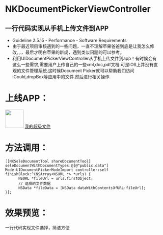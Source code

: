 # NKDocumentPickerViewController

## <a id="如何使用ObjectFromJSON"></a>一行代码实现从手机上传文件到APP
* Guideline 2.5.15 - Performance - Software Requirements
* 由于最近项目审核遇到的一些问题，一直不理解苹果爸爸到底是让我怎么修改，，，最后才明白苹果的新规，遇到类似问题的可以参考。
* 利用UIDocumentPickerViewController从手机上传文件到app！有时候会有这么一些需求,需要用户上传自己的一些xml,doc,pdf文档.可是iOS上并没有直观的文件管理系统.这时候Document Picker就可以帮助我们访问iCould,dropBox等应用中的文件.然后进行相关操作.
# 上线APP：
<img src="https://upload-images.jianshu.io/upload_images/1721864-0feb4befb2dddb9f.png?imageMogr2/auto-orient/strip%7CimageView2/2/w/1240" width="60px" height="60px">
<a href="https://itunes.apple.com/cn/app/我的超级文件/id1397704011?mt=8">我的超级文件</a>

# 方法调用：
```objc
[[NKSeleDocumentTool shareDocumentTool] seleDocumentWithDocumentTypes:@[@"public.data"] Mode:UIDocumentPickerModeImport controller:self finishBlock:^(NSArray<NSURL *> *urls) {
      NSURL *fileUrl = urls.firstObject;
      // 选择的文件数据
      NSData *fileData = [NSData dataWithContentsOfURL:fileUrl];
}];
```
# 效果预览：
一行代码实现文件选择，简洁方便
